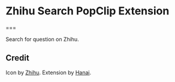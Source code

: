 # Zhihu Search PopClip Extension
===

Search for question on Zhihu.

## Credit
Icon by [Zhihu](http://www.zhihu.com/).
Extension by [Hanai](https://github.com/hanai).
